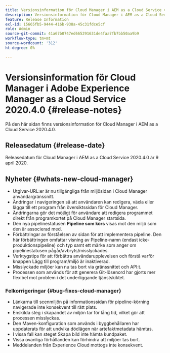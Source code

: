 ```yaml
---
title: Versionsinformation för Cloud Manager i AEM as a Cloud Service version 2020.4.0
description: Versionsinformation för Cloud Manager i AEM as a Cloud Service version 2020.4.0
feature: Release Information
exl-id: 15665fb5-9444-416b-938a-45c31fdce5cf
role: Admin
source-git-commit: 41a67b0747ed665291631de4faa7fb7bb50aa9b9
workflow-type: tm+mt
source-wordcount: '312'
ht-degree: 0%

---
```


# Versionsinformation för Cloud Manager i Adobe Experience Manager as a Cloud Service 2020.4.0 {#release-notes}

På den här sidan finns versionsinformation för Cloud Manager i AEM as a Cloud Service 2020.4.0.

## Releasedatum {#release-date}

Releasedatum för Cloud Manager i AEM as a Cloud Service 2020.4.0 är 9 april 2020.

## Nyheter {#whats-new-cloud-manager}

* Utgivar-URL:er är nu tillgängliga från miljösidan i Cloud Manager användargränssnitt.
* Ändringar i navigeringen så att användaren kan redigera, växla eller lägga till ett program från översiktssidan för Cloud Manager.
* Ändringarna gör det möjligt för användare att redigera programmet direkt från programkortet på Cloud Manager startsida.
* Den nya pipelinestatusen **Pipeline som körs** visas mot den miljö som den är associerad med.
* Förbättringar av förståelsen av sidan för att implementera pipeline. Den här förbättringen omfattar visning av Pipeline-namn (endast icke-produktionspipeline) och typ samt ett märke som anger om pipelinestatusen pågår/avbryts/misslyckades.
* Verktygstips för att förbättra användarupplevelsen och förstå varför knappen Lägg till program/miljö är inaktiverad.
* Misslyckade miljöer kan nu tas bort via gränssnittet och API:t.
* Processen som används för att generera Git-lösenord har gjorts mer flexibel mot problem i det underliggande tjänstskiktet.

### Felkorrigeringar {#bug-fixes-cloud-manager}

* Länkarna till scenmiljön på informationssidan för pipeline-körning navigerade inte konsekvent till rätt plats.
* Enskilda steg i skapandet av miljön tar för lång tid, vilket gör att processen misslyckas.
* Den Maven-konfiguration som används i byggbehållaren har uppdaterats för att undvika dödlägen när artefaktmetadata hämtas.
* I vissa fall kan steget Skapa bild inte hämta kundpaket.
* Vissa ovanliga förhållanden kan förhindra att miljöer tas bort.
* Meddelanden från Experience Cloud mottogs inte konsekvent.
